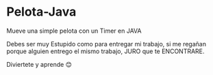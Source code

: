 # Pelota-Java
Mueve una simple pelota con un Timer en JAVA

Debes ser muy Estupido como para entregar mi trabajo, si me regañan porque alguien entrego el mismo trabajo, JURO que te ENCONTRARE.

Diviertete y aprende 😊
